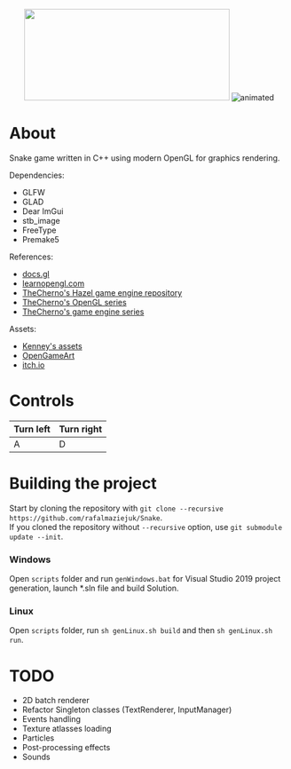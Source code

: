 <p align="center">
	<img width="370" height="165" src="https://imgur.com/AwjurNw.png">
	<img src="https://media.giphy.com/media/hL5qjOYP2FmpXxBKYp/giphy.gif" alt="animated">
</p>  

# About
Snake game written in C++ using modern OpenGL for graphics rendering.

Dependencies:  
* GLFW
* GLAD
* Dear ImGui
* stb_image
* FreeType
* Premake5  

References:  
* [docs.gl](https://docs.gl "docs.gl")
* [learnopengl.com](https://learnopengl.com "learnopengl.com")
* [TheCherno's Hazel game engine repository](https://github.com/TheCherno/Hazel "Hazel")
* [TheCherno's OpenGL series](https://www.youtube.com/watch?v=W3gAzLwfIP0&list=PLlrATfBNZ98foTJPJ_Ev03o2oq3-GGOS2 "OpenGL series")
* [TheCherno's game engine series](https://www.youtube.com/watch?v=JxIZbV_XjAs&list=PLlrATfBNZ98dC-V-N3m0Go4deliWHPFwT "Game engine series")

Assets:  
* [Kenney's assets](https://www.kenney.nl/assets/simple-space "Simple space")
* [OpenGameArt](https://opengameart.org/ "OpenGameArt")
* [itch.io](https://itch.io/game-assets "itch.io")

# Controls
Turn left | Turn right
--------- | ----------
A         | D

# Building the project
Start by cloning the repository with `git clone --recursive https://github.com/rafalmaziejuk/Snake`.  
If you cloned the repository without `--recursive` option, use `git submodule update --init`.

### Windows
Open `scripts` folder and run `genWindows.bat` for Visual Studio 2019 project generation, launch *.sln file and build Solution.

### Linux
Open `scripts` folder, run `sh genLinux.sh build` and then `sh genLinux.sh run`.

# TODO
* 2D batch renderer
* Refactor Singleton classes (TextRenderer, InputManager)
* Events handling
* Texture atlasses loading
* Particles
* Post-processing effects
* Sounds